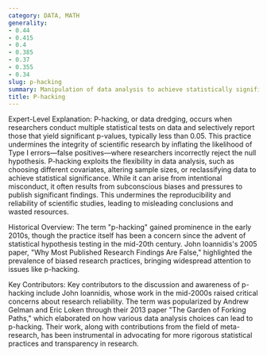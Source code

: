 ```yaml
---
category: DATA, MATH
generality:
- 0.44
- 0.415
- 0.4
- 0.385
- 0.37
- 0.355
- 0.34
slug: p-hacking
summary: Manipulation of data analysis to achieve statistically significant results, often by repeatedly testing different variables or subsets of data until desirable outcomes are found.
title: P-hacking
---
```


Expert-Level Explanation:
P-hacking, or data dredging, occurs when researchers conduct multiple statistical tests on data and selectively report those that yield significant p-values, typically less than 0.05. This practice undermines the integrity of scientific research by inflating the likelihood of Type I errors—false positives—where researchers incorrectly reject the null hypothesis. P-hacking exploits the flexibility in data analysis, such as choosing different covariates, altering sample sizes, or reclassifying data to achieve statistical significance. While it can arise from intentional misconduct, it often results from subconscious biases and pressures to publish significant findings. This undermines the reproducibility and reliability of scientific studies, leading to misleading conclusions and wasted resources.

Historical Overview:
The term "p-hacking" gained prominence in the early 2010s, though the practice itself has been a concern since the advent of statistical hypothesis testing in the mid-20th century. John Ioannidis's 2005 paper, "Why Most Published Research Findings Are False," highlighted the prevalence of biased research practices, bringing widespread attention to issues like p-hacking.

Key Contributors:
Key contributors to the discussion and awareness of p-hacking include John Ioannidis, whose work in the mid-2000s raised critical concerns about research reliability. The term was popularized by Andrew Gelman and Eric Loken through their 2013 paper "The Garden of Forking Paths," which elaborated on how various data analysis choices can lead to p-hacking. Their work, along with contributions from the field of meta-research, has been instrumental in advocating for more rigorous statistical practices and transparency in research.